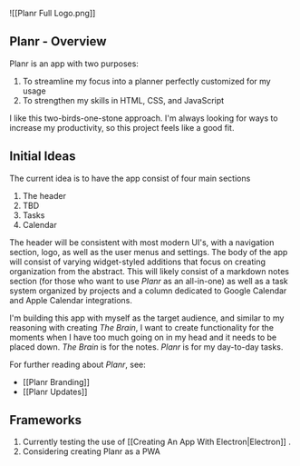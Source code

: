 
![[Planr Full Logo.png]]
## Planr - Overview
Planr is an app with two purposes:
1. To streamline my focus into a planner perfectly customized for my usage
2. To strengthen my skills in HTML, CSS, and JavaScript

I like this two-birds-one-stone approach. I'm always looking for ways to increase my productivity, so this project feels like a good fit.
## Initial Ideas
The current idea is to have the app consist of four main sections
1. The header
2. TBD
3. Tasks
4. Calendar

The header will be consistent with most modern UI's, with a navigation section, logo, as well as the user menus and settings. The body of the app will consist of varying widget-styled additions that focus on creating organization from the abstract. This will likely consist of a markdown notes section (for those who want to use *Planr* as an all-in-one) as well as a task system organized by projects and a column dedicated to Google Calendar and Apple Calendar integrations.

I'm building this app with myself as the target audience, and similar to my reasoning with creating *The Brain*, I want to create functionality for the moments when I have too much going on in my head and it needs to be placed down. *The Brain* is for the notes. *Planr* is for my day-to-day tasks.

For further reading about *Planr*, see:
- [[Planr Branding]]
- [[Planr Updates]]
## Frameworks
1. Currently testing the use of [[Creating An App With Electron|Electron]] .
2. Considering creating Planr as a PWA
